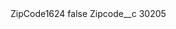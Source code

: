 <?xml version="1.0" encoding="UTF-8"?>
<CustomMetadata xmlns="http://soap.sforce.com/2006/04/metadata" xmlns:xsi="http://www.w3.org/2001/XMLSchema-instance" xmlns:xsd="http://www.w3.org/2001/XMLSchema">
    <label>ZipCode1624</label>
    <protected>false</protected>
    <values>
        <field>Zipcode__c</field>
        <value xsi:type="xsd:string">30205</value>
    </values>
</CustomMetadata>
